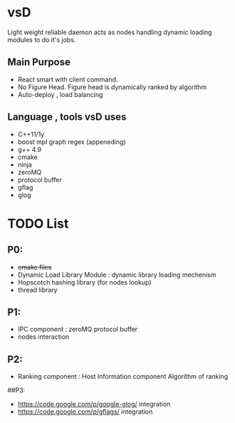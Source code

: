 # vsD

Light weight reliable daemon acts as nodes handling dynamic loading modules
to do it's jobs.

## Main Purpose

* React smart with client command.
* No Figure Head. Figure head is dynamically ranked by algorithm
* Auto-deploy , load balancing

## Language , tools vsD uses

* C++11/1y
* boost mpl graph regex (appeneding)
* g++ 4.9
* cmake
* ninja
* zeroMQ
* protocol buffer
* gflag
* glog

# TODO List

## P0:
- ~~cmake files~~
- Dynamic Load Library Module : dynamic library loading mechenism
- Hopscotch hashing library (for nodes lookup)
- thread library

## P1:
- IPC component :
      zeroMQ
      protocol buffer
- nodes interaction

## P2:
- Ranking component :
   Host Information component
   Algorithm of ranking

##P3:
- https://code.google.com/p/google-glog/ integration
- https://code.google.com/p/gflags/ integration

